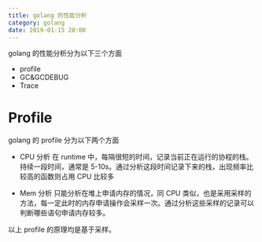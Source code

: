 ```yaml
---
title: golang 的性能分析
category: golang
date: 2019-01-15 20:00
---
```


golang 的性能分析分为以下三个方面

- profile
- GC&GCDEBUG
- Trace

# Profile

golang 的 profile 分为以下两个方面

- CPU 分析
  在 runtime 中，每隔很短的时间，记录当前正在运行的协程的栈。持续一段时间，通常是 5-10s。通过分析这段时间记录下来的栈，出现频率比较高的函数则占用 CPU 比较多

- Mem 分析
  只能分析在堆上申请内存的情况，同 CPU 类似，也是采用采样的方法，每一定此时的内存申请操作会采样一次。通过分析这些采样的记录可以判断哪些语句申请内存较多。

以上 profile 的原理均是基于采样。